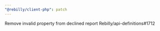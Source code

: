 ```yaml
---
"@rebilly/client-php": patch
---
```


Remove invalid property from declined report Rebilly/api-definitions#1712

